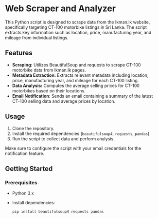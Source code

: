 # Web Scraper and Analyzer

This Python script is designed to scrape data from the Ikman.lk website, specifically targeting CT-100 motorbike listings in Sri Lanka. The script extracts key information such as location, price, manufacturing year, and mileage from individual listings.

## Features

- **Scraping:** Utilizes BeautifulSoup and requests to scrape CT-100 motorbike data from Ikman.lk pages.
- **Metadata Extraction:** Extracts relevant metadata including location, price, manufacturing year, and mileage for each CT-100 listing.
- **Data Analysis:** Computes the average selling prices for CT-100 motorbikes based on their locations.
- **Email Notification:** Sends an email containing a summary of the latest CT-100 selling data and average prices by location.

## Usage

1. Clone the repository.
2. Install the required dependencies (`beautifulsoup4`, `requests`, `pandas`).
3. Run the script to collect data and perform analysis.

Make sure to configure the script with your email credentials for the notification feature.

## Getting Started

### Prerequisites

- Python 3.x
- Install dependencies:

  ```bash
  pip install beautifulsoup4 requests pandas
